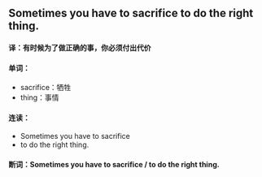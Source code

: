 ## Sometimes you have to sacrifice to do the right thing.

#### 译：有时候为了做正确的事，你必须付出代价

#### 单词：

- sacrifice：牺牲
- thing：事情

#### 连读：

- Sometimes you have to sacrifice
- to do the right thing.

#### 断词：Sometimes you have to sacrifice / to do the right thing.
